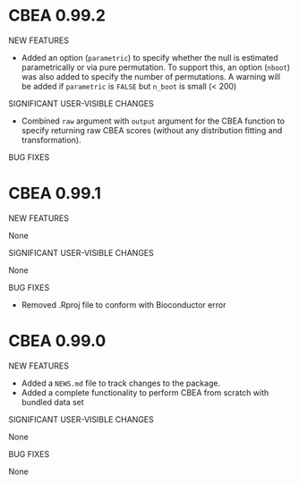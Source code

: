 # CBEA 0.99.2  
NEW FEATURES  

- Added an option (`parametric`) to specify whether the null is estimated parametrically or
via pure permutation. To support this, an option (`nboot`) was also added to specify the number of permutations. A warning will be added if `parametric` is `FALSE` but `n_boot` is small (< 200)    

SIGNIFICANT USER-VISIBLE CHANGES  

- Combined `raw` argument with `output` argument for the CBEA function to specify
returning raw CBEA scores (without any distribution fitting and transformation).  

BUG FIXES  



# CBEA 0.99.1  
NEW FEATURES     

None  

SIGNIFICANT USER-VISIBLE CHANGES    

None  

BUG FIXES    

* Removed .Rproj file to conform with Bioconductor error    

# CBEA 0.99.0

NEW FEATURES

* Added a `NEWS.md` file to track changes to the package.  
* Added a complete functionality to perform CBEA from scratch with bundled data set  

SIGNIFICANT USER-VISIBLE CHANGES

None

BUG FIXES

None 
